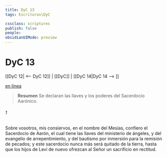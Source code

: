 ```yaml
---
title: DyC 13
tags: Escrituras\DyC

cssclass: scriptures
publish: false
people:
obsidianUIMode: preview
---
```


# DyC 13
[[DyC 12| <-- DyC 12]] | [[DyC]] | [[DyC 14|DyC 14 --> ]]

[en línea](https://churchofjesuschrist.org/study/scriptures/dc-testament/dc/13?lang=spa)

> __Resumen__
Se declaran las llaves y los poderes del Sacerdocio Aarónico.

###### 1 
Sobre vosotros, mis consiervos, en el nombre del Mesías, confiero el Sacerdocio de Aarón, el cual tiene las llaves del ministerio de ángeles, y del evangelio de arrepentimiento, y del bautismo por inmersión para la remisión de pecados; y este sacerdocio nunca más será quitado de la tierra, hasta que los hijos de Leví de nuevo ofrezcan al Señor un sacrificio en rectitud.

